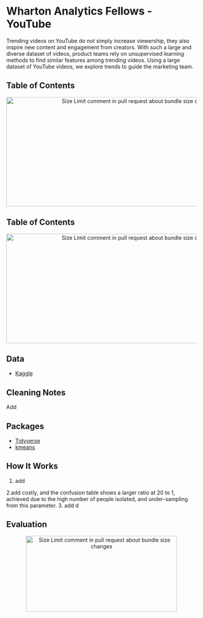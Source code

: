 # Wharton Analytics Fellows - YouTube

Trending videos on YouTube do not simply increase viewership, they also inspire new content and engagement from creators. With such a large and diverse dataset of videos, product teams rely on unsupervised learning methods to find similar features among trending videos. Using a large dataset of YouTube videos, we explore trends to guide the marketing team.


## Table of Contents

<p align="center">
<img src="https://github.com/katjanewilson/CORD-Random-Forest/blob/master/images/youtube.png"
  alt="Size Limit comment in pull request about bundle size changes"
  width="686" height="289">
</p>


## Table of Contents

<p align="center">
<img src="https://github.com/katjanewilson/CORD-Random-Forest/blob/master/images/youtube.png"
  alt="Size Limit comment in pull request about bundle size changes"
  width="686" height="289">
</p>


[GitHub action]: https://github.com/andresz1/size-limit-action
[cult-img]:      http://cultofmartians.com/assets/badges/badge.svg
[cult]:          http://cultofmartians.com/tasks/size-limit-config.html

## Data

* [Kaggle](https://www.kaggle.com/allen-institute-for-ai/CORD-19-research-challenge)


## Cleaning Notes
Add
## Packages

* [Tidyverse](https://www.kaggle.com/allen-institute-for-ai/CORD-19-research-challenge)
* [kmeans](https://www.kaggle.com/allen-institute-for-ai/CORD-19-research-challenge)

## How It Works

1. add

2.add
costly, and the confusion table shows a larger ratio at 20 to 1, achieved due to the high number of people isolated, and under-sampling from this parameter.
3. add
d

## Evaluation

<p align="center">
<img src="https://github.com/katjanewilson/CORD-Random-Forest/blob/master/images/youtube.png"
  alt="Size Limit comment in pull request about bundle size changes"
  width="400" height="200">
</p>

